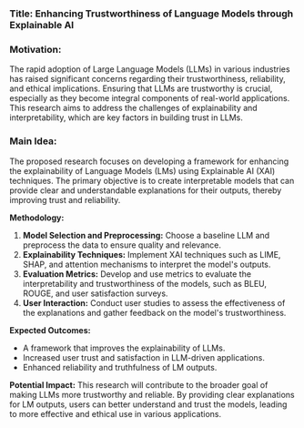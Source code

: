 ### Title: Enhancing Trustworthiness of Language Models through Explainable AI

### Motivation:
The rapid adoption of Large Language Models (LLMs) in various industries has raised significant concerns regarding their trustworthiness, reliability, and ethical implications. Ensuring that LLMs are trustworthy is crucial, especially as they become integral components of real-world applications. This research aims to address the challenges of explainability and interpretability, which are key factors in building trust in LLMs.

### Main Idea:
The proposed research focuses on developing a framework for enhancing the explainability of Language Models (LMs) using Explainable AI (XAI) techniques. The primary objective is to create interpretable models that can provide clear and understandable explanations for their outputs, thereby improving trust and reliability.

**Methodology:**
1. **Model Selection and Preprocessing:** Choose a baseline LLM and preprocess the data to ensure quality and relevance.
2. **Explainability Techniques:** Implement XAI techniques such as LIME, SHAP, and attention mechanisms to interpret the model's outputs.
3. **Evaluation Metrics:** Develop and use metrics to evaluate the interpretability and trustworthiness of the models, such as BLEU, ROUGE, and user satisfaction surveys.
4. **User Interaction:** Conduct user studies to assess the effectiveness of the explanations and gather feedback on the model's trustworthiness.

**Expected Outcomes:**
- A framework that improves the explainability of LLMs.
- Increased user trust and satisfaction in LLM-driven applications.
- Enhanced reliability and truthfulness of LM outputs.

**Potential Impact:**
This research will contribute to the broader goal of making LLMs more trustworthy and reliable. By providing clear explanations for LM outputs, users can better understand and trust the models, leading to more effective and ethical use in various applications.